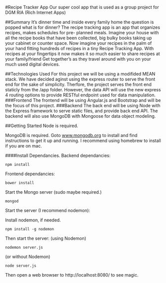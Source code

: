#Recipe Tracker App
Our super cool app that is used as a group project for DGM RIA (Rich Internet Apps)

##Summary
It’s dinner time and inside every family home the question is popped what is for dinner?
The recipe tracking app is an app that organizes recipes, makes schedules for pre- planned
meals. Imagine your house with all the recipe books that have been collected, big bulky
books taking up your cabinet or counter space. Now imagine your recipes in the palm of
your hand fitting hundreds of recipes in a tiny Recipe Tracking App. With recipes at your
fingertips it now makes it so much easier to share recipes at your family/friend Get
together’s as they travel around with you on your much used digital devices.

##Technologies Used
For this project we will be using a modifided MEAN stack.
We have decided aginst using the express router to serve the front end for the sake of simplicity. Therfore, the project serves the front end staticly from the /app folder. However, the data API will use the new express 4 routing options to provide RESTful endpoint used for data manipulation.
###Frontend
The frontend will be using Angular.js and Bootstrap and will be the focus of this project.
###Backend
The back end will be using Node with the Express framework to serve static files, and provide back end API. The backend will also use MongoDB with Mongoose for data object modeling. 

##Getting Started
Node is required.

MongoDB is required. Goto www.mongodb.org to install and find instructions to get it up and running. I recommend using homebrew to install if you are on mac.

####Install Dependancies.
Backend dependancies:

    npm install
Frontend dependancies:

    bower install
    
Start the Mongo server (sudo maybe required.)

    mongod

Start the server (I recommend nodemon):

Install nodemon, if needed.

    npm install -g nodemon

Then start the server:
(using Nodemon)

    nodemon server.js
 
    
(or without Nodemon)

    node server.js
    

    
Then open a web browser to http://localhost:8080/ to see magic.
